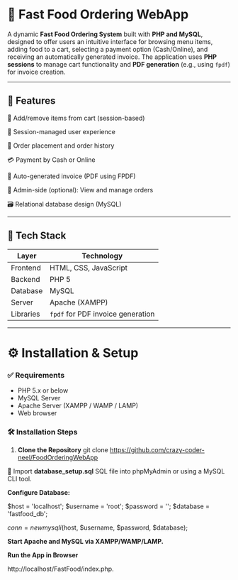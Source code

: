 # 🍔 Fast Food Ordering WebApp

A dynamic **Fast Food Ordering System** built with **PHP and MySQL**, designed to offer users an intuitive interface for browsing menu items, adding food to a cart, selecting a payment option (Cash/Online), and receiving an automatically generated invoice. The application uses **PHP sessions** to manage cart functionality and **PDF generation** (e.g., using `fpdf`) for invoice creation.

---

## 🚀 Features

🛒 Add/remove items from cart (session-based)

👤 Session-managed user experience

📃 Order placement and order history

💳 Payment by Cash or Online

🧾 Auto-generated invoice (PDF using FPDF)

📂 Admin-side (optional): View and manage orders

🗃️ Relational database design (MySQL)

---

## 🧰 Tech Stack

| Layer     | Technology                        |
| --------- | --------------------------------- |
| Frontend  | HTML, CSS, JavaScript             |
| Backend   | PHP 5                             |
| Database  | MySQL                             |
| Server    | Apache (XAMPP)                    |
| Libraries | `fpdf` for PDF invoice generation |

---

# ⚙️ Installation & Setup

### ✅ Requirements

- PHP 5.x or below
- MySQL Server
- Apache Server (XAMPP / WAMP / LAMP)
- Web browser

### 🛠️ Installation Steps

1. **Clone the Repository**
   git clone https://github.com/crazy-coder-neel/FoodOrderingWebApp

📌 Import **database_setup.sql** SQL file into phpMyAdmin or using a MySQL CLI tool.

**Configure Database:**

$host = 'localhost';
$username = 'root';
$password = '';
$database = 'fastfood_db';

$conn = new mysqli($host, $username, $password, $database);

**Start Apache and MySQL via XAMPP/WAMP/LAMP.**

**Run the App in Browser**

http://localhost/FastFood/index.php.
